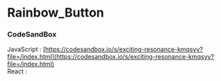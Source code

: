 # Rainbow_Button

### CodeSandBox

JavaScript : [https://codesandbox.io/s/exciting-resonance-kmqsyy?file=/index.html](https://codesandbox.io/s/exciting-resonance-kmqsyy?file=/index.html) \
React : []()
